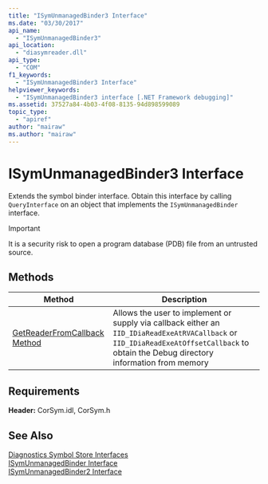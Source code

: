 ```yaml
---
title: "ISymUnmanagedBinder3 Interface"
ms.date: "03/30/2017"
api_name: 
  - "ISymUnmanagedBinder3"
api_location: 
  - "diasymreader.dll"
api_type: 
  - "COM"
f1_keywords: 
  - "ISymUnmanagedBinder3 Interface"
helpviewer_keywords: 
  - "ISymUnmanagedBinder3 interface [.NET Framework debugging]"
ms.assetid: 37527a84-4b03-4f08-8135-94d898599089
topic_type: 
  - "apiref"
author: "mairaw"
ms.author: "mairaw"
---
```

# ISymUnmanagedBinder3 Interface
Extends the symbol binder interface. Obtain this interface by calling `QueryInterface` on an object that implements the `ISymUnmanagedBinder` interface.  

> [!IMPORTANT]
>  It is a security risk to open a program database (PDB) file from an untrusted source.  

## Methods  


|Method|Description|  
|------------|-----------------|  
|[GetReaderFromCallback Method](../../../../docs/framework/unmanaged-api/diagnostics/isymunmanagedbinder3-getreaderfromcallback-method.md)|Allows the user to implement or supply via callback either an `IID_IDiaReadExeAtRVACallback` or `IID_IDiaReadExeAtOffsetCallback` to obtain the Debug directory information from memory|  

## Requirements  
 **Header:** CorSym.idl, CorSym.h  

## See Also  
 [Diagnostics Symbol Store Interfaces](../../../../docs/framework/unmanaged-api/diagnostics/diagnostics-symbol-store-interfaces.md)  
 [ISymUnmanagedBinder Interface](../../../../docs/framework/unmanaged-api/diagnostics/isymunmanagedbinder-interface.md)  
 [ISymUnmanagedBinder2 Interface](../../../../docs/framework/unmanaged-api/diagnostics/isymunmanagedbinder2-interface.md)
